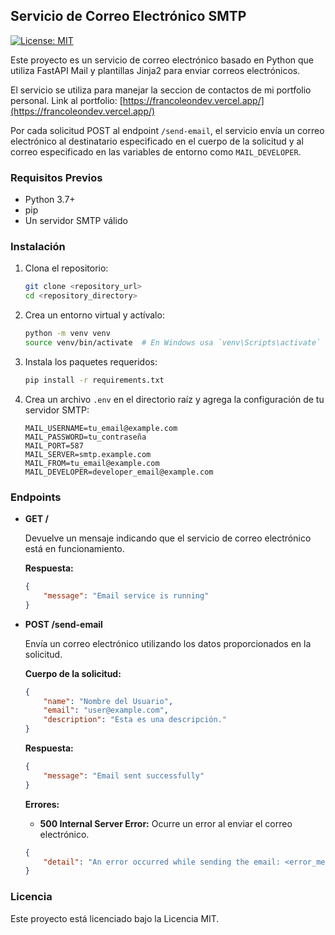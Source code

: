 ## Servicio de Correo Electrónico SMTP

[![License: MIT](https://img.shields.io/badge/License-MIT-yellow.svg)](https://opensource.org/licenses/MIT)

Este proyecto es un servicio de correo electrónico basado en Python que utiliza FastAPI Mail y plantillas Jinja2 para enviar correos electrónicos. 

El servicio se utiliza para manejar la seccion de contactos de mi portfolio personal. Link al portfolio: [https://francoleondev.vercel.app/](https://francoleondev.vercel.app/)

Por cada solicitud POST al endpoint `/send-email`, el servicio envía un correo electrónico al destinatario especificado en el cuerpo de la solicitud y al correo especificado en las variables de entorno como `MAIL_DEVELOPER`.

### Requisitos Previos

- Python 3.7+
- pip
- Un servidor SMTP válido

### Instalación

1. Clona el repositorio:
    ```sh
    git clone <repository_url>
    cd <repository_directory>
    ```

2. Crea un entorno virtual y actívalo:
    ```sh
    python -m venv venv
    source venv/bin/activate  # En Windows usa `venv\Scripts\activate`
    ```

3. Instala los paquetes requeridos:
    ```sh
    pip install -r requirements.txt
    ```

4. Crea un archivo `.env` en el directorio raíz y agrega la configuración de tu servidor SMTP:
    ```env
    MAIL_USERNAME=tu_email@example.com
    MAIL_PASSWORD=tu_contraseña
    MAIL_PORT=587
    MAIL_SERVER=smtp.example.com
    MAIL_FROM=tu_email@example.com
    MAIL_DEVELOPER=developer_email@example.com
    ```

### Endpoints

- **GET /**

    Devuelve un mensaje indicando que el servicio de correo electrónico está en funcionamiento.

    **Respuesta:**
    ```json
    {
        "message": "Email service is running"
    }
    ```

- **POST /send-email**

    Envía un correo electrónico utilizando los datos proporcionados en la solicitud.

    **Cuerpo de la solicitud:**
    ```json
    {
        "name": "Nombre del Usuario",
        "email": "user@example.com",
        "description": "Esta es una descripción."
    }
    ```

    **Respuesta:**
    ```json
    {
        "message": "Email sent successfully"
    }
    ```

    **Errores:**
    - **500 Internal Server Error:** Ocurre un error al enviar el correo electrónico.
    ```json
    {
        "detail": "An error occurred while sending the email: <error_message>"
    }
    ```

### Licencia

Este proyecto está licenciado bajo la Licencia MIT.